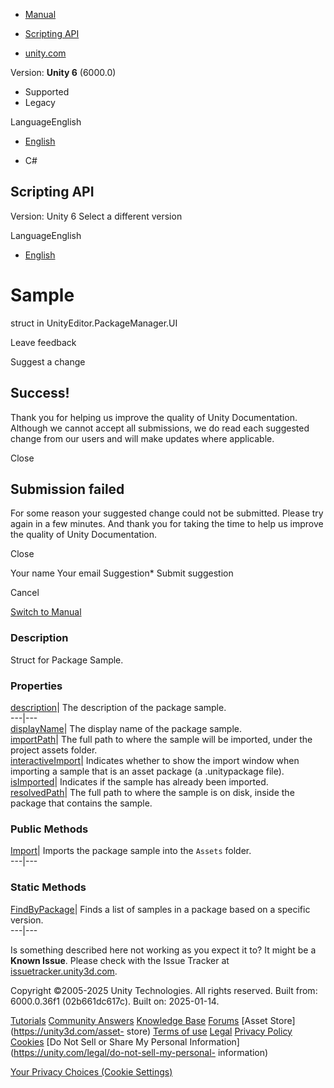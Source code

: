 [ ]()

  * [Manual](../Manual/index.html)
  * [Scripting API](../ScriptReference/index.html)

  * [unity.com](https://unity.com/)

Version: **Unity 6** (6000.0)

  * Supported
  * Legacy

LanguageEnglish

  * [English]()

  * C#

[ ](https://docs.unity3d.com)

## Scripting API

Version: Unity 6 Select a different version

LanguageEnglish

  * [English]()

# Sample

struct in UnityEditor.PackageManager.UI

Leave feedback

Suggest a change

## Success!

Thank you for helping us improve the quality of Unity Documentation. Although
we cannot accept all submissions, we do read each suggested change from our
users and will make updates where applicable.

Close

## Submission failed

For some reason your suggested change could not be submitted. Please <a>try
again</a> in a few minutes. And thank you for taking the time to help us
improve the quality of Unity Documentation.

Close

Your name Your email Suggestion* Submit suggestion

Cancel

[Switch to Manual](../Manual/class-PackageManager.html "Go to PackageManager
Component in the Manual")

### Description

Struct for Package Sample.

### Properties

[description](PackageManager.UI.Sample-description.html)| The description of
the package sample.  
---|---  
[displayName](PackageManager.UI.Sample-displayName.html)| The display name of
the package sample.  
[importPath](PackageManager.UI.Sample-importPath.html)| The full path to where
the sample will be imported, under the project assets folder.  
[interactiveImport](PackageManager.UI.Sample-interactiveImport.html)|
Indicates whether to show the import window when importing a sample that is an
asset package (a .unitypackage file).  
[isImported](PackageManager.UI.Sample-isImported.html)| Indicates if the
sample has already been imported.  
[resolvedPath](PackageManager.UI.Sample-resolvedPath.html)| The full path to
where the sample is on disk, inside the package that contains the sample.  
  
### Public Methods

[Import](PackageManager.UI.Sample.Import.html)| Imports the package sample
into the `Assets` folder.  
---|---  
  
### Static Methods

[FindByPackage](PackageManager.UI.Sample.FindByPackage.html)| Finds a list of
samples in a package based on a specific version.  
---|---  
  
Is something described here not working as you expect it to? It might be a
**Known Issue**. Please check with the Issue Tracker at
[issuetracker.unity3d.com](https://issuetracker.unity3d.com).

Copyright ©2005-2025 Unity Technologies. All rights reserved. Built from:
6000.0.36f1 (02b661dc617c). Built on: 2025-01-14.

[Tutorials](https://unity3d.com/learn) [Community
Answers](https://answers.unity3d.com) [Knowledge
Base](https://support.unity3d.com/hc/en-us)
[Forums](https://forum.unity3d.com) [Asset Store](https://unity3d.com/asset-
store) [Terms of use](https://docs.unity3d.com/Manual/TermsOfUse.html)
[Legal](https://unity.com/legal) [Privacy
Policy](https://unity.com/legal/privacy-policy)
[Cookies](https://unity.com/legal/cookie-policy) [Do Not Sell or Share My
Personal Information](https://unity.com/legal/do-not-sell-my-personal-
information)

[Your Privacy Choices (Cookie Settings)](javascript:void\(0\);)

